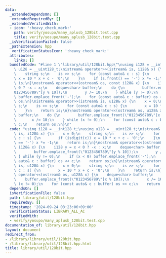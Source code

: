 ```yaml
---
data:
  _extendedDependsOn: []
  _extendedRequiredBy: []
  _extendedVerifiedWith:
  - icon: ':heavy_check_mark:'
    path: verify/yosupo/many_aplusb_128bit.test.cpp
    title: verify/yosupo/many_aplusb_128bit.test.cpp
  _isVerificationFailed: false
  _pathExtension: hpp
  _verificationStatusIcon: ':heavy_check_mark:'
  attributes:
    links: []
  bundledCode: "#line 1 \"library/util/128bit.hpp\"\nusing i128 = __int128_t;\nusing\
    \ u128 = __uint128_t;\nistream& operator>>(istream& is, i128& x) {\n    x = 0;\n\
    \    string s;\n    is >> s;\n    for (const auto& c : s) {\n        if (isdigit(c))\
    \ x = 10 * x + c - '0';\n    }\n    if (s.front() == '-') x *= -1;\n    return\
    \ is;\n}\nostream& operator<<(ostream& os, const i128& x) {\n    i128 y = x <\
    \ 0 ? -x : x;\n    deque<char> buffer;\n    do {\n        buffer.emplace_front(\"\
    0123456789\"[y % 10]);\n        y /= 10;\n    } while (y != 0);\n    if (x < 0)\
    \ buffer.emplace_front('-');\n    for (const auto& c : buffer) os << c;\n    return\
    \ os;\n}\nistream& operator>>(istream& is, u128& x) {\n    x = 0;\n    string\
    \ s;\n    is >> s;\n    for (const auto& c : s) {\n        x = 10 * x + c - '0';\n\
    \    }\n    return is;\n}\nostream& operator<<(ostream& os, u128& x) {\n    deque<char>\
    \ buffer;\n    do {\n        buffer.emplace_front(\"0123456789\"[x % 10]);\n \
    \       x /= 10;\n    } while (x != 0);\n    for (const auto& c : buffer) os <<\
    \ c;\n    return os;\n}\n"
  code: "using i128 = __int128_t;\nusing u128 = __uint128_t;\nistream& operator>>(istream&\
    \ is, i128& x) {\n    x = 0;\n    string s;\n    is >> s;\n    for (const auto&\
    \ c : s) {\n        if (isdigit(c)) x = 10 * x + c - '0';\n    }\n    if (s.front()\
    \ == '-') x *= -1;\n    return is;\n}\nostream& operator<<(ostream& os, const\
    \ i128& x) {\n    i128 y = x < 0 ? -x : x;\n    deque<char> buffer;\n    do {\n\
    \        buffer.emplace_front(\"0123456789\"[y % 10]);\n        y /= 10;\n   \
    \ } while (y != 0);\n    if (x < 0) buffer.emplace_front('-');\n    for (const\
    \ auto& c : buffer) os << c;\n    return os;\n}\nistream& operator>>(istream&\
    \ is, u128& x) {\n    x = 0;\n    string s;\n    is >> s;\n    for (const auto&\
    \ c : s) {\n        x = 10 * x + c - '0';\n    }\n    return is;\n}\nostream&\
    \ operator<<(ostream& os, u128& x) {\n    deque<char> buffer;\n    do {\n    \
    \    buffer.emplace_front(\"0123456789\"[x % 10]);\n        x /= 10;\n    } while\
    \ (x != 0);\n    for (const auto& c : buffer) os << c;\n    return os;\n}"
  dependsOn: []
  isVerificationFile: false
  path: library/util/128bit.hpp
  requiredBy: []
  timestamp: '2024-09-24 03:23:06+09:00'
  verificationStatus: LIBRARY_ALL_AC
  verifiedWith:
  - verify/yosupo/many_aplusb_128bit.test.cpp
documentation_of: library/util/128bit.hpp
layout: document
redirect_from:
- /library/library/util/128bit.hpp
- /library/library/util/128bit.hpp.html
title: library/util/128bit.hpp
---
```

